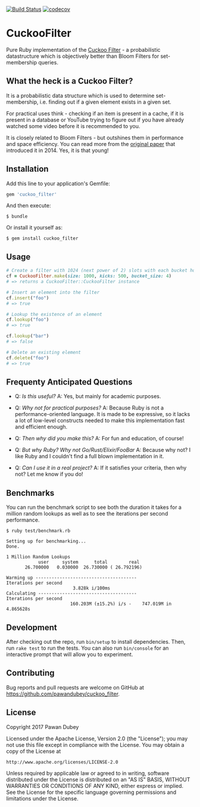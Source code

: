 [![Build Status](https://travis-ci.com/pawandubey/cuckoo_filter.svg?token=3cAzkSrcDxPpHpxsqQyX&branch=master)](https://travis-ci.com/pawandubey/cuckoo_filter) [![codecov](https://codecov.io/gh/pawandubey/cuckoo_filter/branch/master/graph/badge.svg)](https://codecov.io/gh/pawandubey/cuckoo_filter)


# CuckooFilter

Pure Ruby implementation of the [Cuckoo Filter](https://www.cs.cmu.edu/~dga/papers/cuckoo-conext2014.pdf) - a probabilistic datastructure which is objectively better than Bloom Filters for set-membership queries.

## What the heck is a Cuckoo Filter?

It is a probabilistic data structure which is used to determine set-membership, i.e. finding out if a given element exists in a given set.

For practical uses think - checking if an item is present in a cache, if it is present in a database or YouTube trying to figure out if you have already watched some video before it is recommended to you.

It is closely related to Bloom Filters - but outshines them in performance and space efficiency. You can read more from the [original paper](https://www.cs.cmu.edu/~dga/papers/cuckoo-conext2014.pdf) that introduced it in 2014. Yes, it is that young!

## Installation

Add this line to your application's Gemfile:

```ruby
gem 'cuckoo_filter'
```

And then execute:

    $ bundle

Or install it yourself as:

    $ gem install cuckoo_filter

## Usage

```ruby
# Create a filter with 1024 (next power of 2) slots with each bucket holding 4
cf = CuckooFilter.make(size: 1000, kicks: 500, bucket_size: 4)
# => returns a CuckooFilter::CuckooFilter instance

# Insert an element into the filter
cf.insert("foo")
# => true

# Lookup the existence of an element
cf.lookup("foo")
# => true

cf.lookup("bar")
# => false

# Delete an existing element
cf.delete("foo")
# => true
```

## Frequenty Anticipated Questions

- Q: *Is this useful?*
  A: Yes, but mainly for academic purposes.
  
- Q: *Why not for practical purposes?*
  A: Because Ruby is not a performance-oriented language. It is made to be expressive, so it lacks a lot of low-level constructs needed to make this implementation fast and efficient enough.
  
- Q: *Then why did you make this?*
  A: For fun and education, of course!
  
- Q: *But why Ruby? Why not Go/Rust/Elixir/FooBar*
  A: Because why not? I like Ruby and I couldn't find a full blown implementation in it.
  
- Q: *Can I use it in a real project?*
  A: If it satisfies your criteria, then why not? Let me know if you do!
  
## Benchmarks

You can run the benchmark script to see both the duration it takes for a million random lookups as well as to see the iterations per second performance.

```
$ ruby test/benchmark.rb

Setting up for benchmarking...
Done.

1 Million Random Lookups
            user     system      total        real
       26.700000   0.030000  26.730000 ( 26.792196)

Warming up --------------------------------------
Iterations per second
                         3.828k i/100ms
Calculating -------------------------------------
Iterations per second
                        160.203M (±15.2%) i/s -    747.019M in   4.865628s

```

## Development

After checking out the repo, run `bin/setup` to install dependencies. Then, run `rake test` to run the tests. You can also run `bin/console` for an interactive prompt that will allow you to experiment.

## Contributing

Bug reports and pull requests are welcome on GitHub at https://github.com/pawandubey/cuckoo_filter.

## License

Copyright 2017 Pawan Dubey

Licensed under the Apache License, Version 2.0 (the "License");
you may not use this file except in compliance with the License.
You may obtain a copy of the License at

    http://www.apache.org/licenses/LICENSE-2.0

Unless required by applicable law or agreed to in writing, software
distributed under the License is distributed on an "AS IS" BASIS,
WITHOUT WARRANTIES OR CONDITIONS OF ANY KIND, either express or implied.
See the License for the specific language governing permissions and
limitations under the License.
